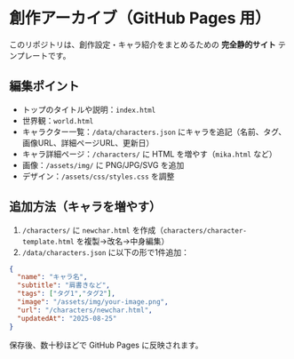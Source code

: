 # 創作アーカイブ（GitHub Pages 用）

このリポジトリは、創作設定・キャラ紹介をまとめるための **完全静的サイト** テンプレートです。

## 編集ポイント

- トップのタイトルや説明：`index.html`
- 世界観：`world.html`
- キャラクター一覧：`/data/characters.json` にキャラを追記（名前、タグ、画像URL、詳細ページURL、更新日）
- キャラ詳細ページ：`/characters/` に HTML を増やす（`mika.html` など）
- 画像：`/assets/img/` に PNG/JPG/SVG を追加
- デザイン：`/assets/css/styles.css` を調整

## 追加方法（キャラを増やす）

1. `/characters/` に `newchar.html` を作成（`characters/character-template.html` を複製→改名→中身編集）
2. `/data/characters.json` に以下の形で1件追加：

```json
{
  "name": "キャラ名",
  "subtitle": "肩書きなど",
  "tags": ["タグ1","タグ2"],
  "image": "/assets/img/your-image.png",
  "url": "/characters/newchar.html",
  "updatedAt": "2025-08-25"
}
```

保存後、数十秒ほどで GitHub Pages に反映されます。
